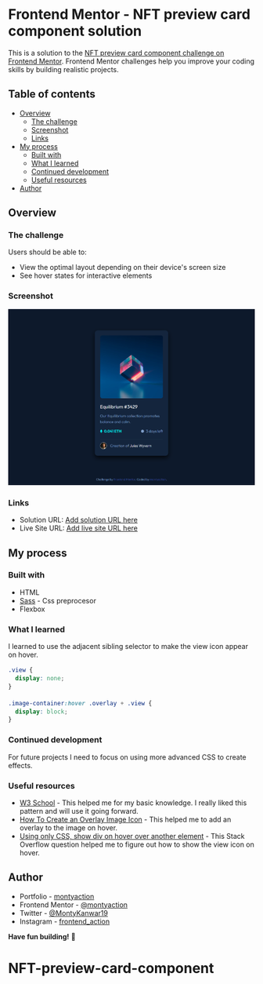 # Frontend Mentor - NFT preview card component solution

This is a solution to the [NFT preview card component challenge on Frontend Mentor](https://www.frontendmentor.io/challenges/nft-preview-card-component-SbdUL_w0U). Frontend Mentor challenges help you improve your coding skills by building realistic projects. 

## Table of contents

- [Overview](#overview)
  - [The challenge](#the-challenge)
  - [Screenshot](#screenshot)
  - [Links](#links)
- [My process](#my-process)
  - [Built with](#built-with)
  - [What I learned](#what-i-learned)
  - [Continued development](#continued-development)
  - [Useful resources](#useful-resources)
- [Author](#author)

## Overview

### The challenge

Users should be able to:

- View the optimal layout depending on their device's screen size
- See hover states for interactive elements

### Screenshot

![](./images/screencapture-127-0-0-1-5500-index-html-2022-07-04-18_37_09.png)

### Links

- Solution URL: [Add solution URL here](https://github.com/montyaction/NFT-preview-card-component)
- Live Site URL: [Add live site URL here](https://precious-sawine-380b99.netlify.app)

## My process

### Built with

- HTML
- [Sass](https://sass-lang.com/) - Css preprocesor
- Flexbox

### What I learned

I learned to use the adjacent sibling selector to make the view icon appear on hover.

```scss
.view {
  display: none;
}

.image-container:hover .overlay + .view {
  display: block;
}
```
### Continued development
For future projects I need to focus on using more advanced CSS to create effects.

### Useful resources

- [W3 School](https://www.w3schools.com/default.asp) - This helped me for my basic knowledge. I really liked this pattern and will use it going forward.
- [How To Create an Overlay Image Icon](https://www.w3schools.com/howto/howto_css_image_overlay_icon.asp) - This helped me to add an overlay to the image on hover.
- [Using only CSS, show div on hover over another element](https://stackoverflow.com/questions/5210033/using-only-css-show-div-on-hover-over-another-element) - This Stack Overflow question helped me to figure out how to show the view icon on hover.


## Author

- Portfolio - [montyaction](https://blissful-banach-06fb18.netlify.app/
)
- Frontend Mentor - [@montyaction](https://www.frontendmentor.io/profile/montyaction)
- Twitter - [@MontyKanwar19](https://twitter.com/MontyKanwar19)
- Instagram - [frontend_action](https://www.instagram.com/frontend_action/)

**Have fun building!** 🚀
# NFT-preview-card-component
